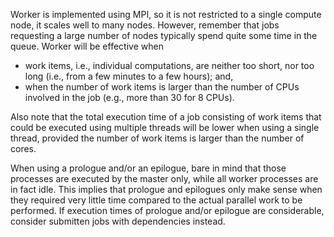 Worker is implemented using MPI, so it is not restricted to a single compute node, it scales well to many nodes. However, remember that jobs requesting a large number of nodes typically spend quite some time in the queue.
Worker will be effective when
  * work items, i.e., individual computations, are neither too short, nor too long (i.e., from a few minutes to a few hours); and,
  * when the number of work items is larger than the number of CPUs involved in the job (e.g., more than 30 for 8 CPUs).

Also note that the total execution time of a job consisting of work items
that could be executed using multiple threads will be lower when using
a single thread, provided the number of work items is larger than the
number of cores.

When using a prologue and/or an epilogue, bare in mind that those processes are executed by the master only, while all worker processes are in fact idle. This implies that prologue and epilogues only make sense when they required very little time compared to the actual parallel work to be performed. If execution times of prologue and/or epilogue are considerable, consider submitten jobs with dependencies instead.
